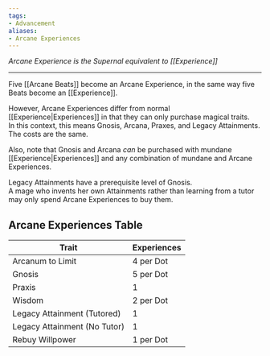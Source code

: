 ```yaml
---
tags:
- Advancement
aliases:
- Arcane Experiences
---
```


_Arcane Experience is the Supernal equivalent to [[Experience]]_

---

Five [[Arcane Beats]] become an Arcane Experience, in the same way five Beats become an [[Experience]].

However, Arcane Experiences differ from normal [[Experience|Experiences]] in that they can only purchase magical traits.\
In this context, this means Gnosis, Arcana, Praxes, and Legacy Attainments.\
The costs are the same.

Also, note that Gnosis and Arcana _can_ be purchased with mundane [[Experience|Experiences]] and any combination of mundane and Arcane Experiences.

Legacy Attainments have a prerequisite level of Gnosis.\
A mage who invents her own Attainments rather than learning from a tutor may only spend Arcane Experiences to buy them.

## Arcane Experiences Table

| Trait                        | Experiences |
| ---------------------------- | ----------- |
| Arcanum to Limit             | 4 per Dot   |
| Gnosis                       | 5 per Dot   |
| Praxis                       | 1           |
| Wisdom                       | 2 per Dot   |
| Legacy Attainment (Tutored)  | 1           |
| Legacy Attainment (No Tutor) | 1           |
| Rebuy Willpower              | 1 per Dot   |
